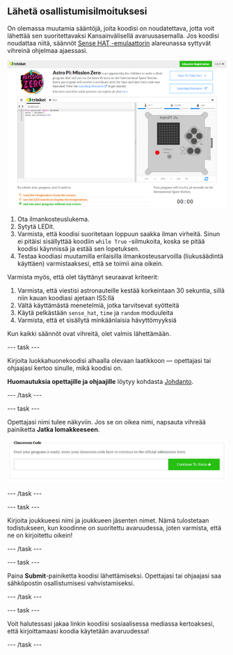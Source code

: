 ## Lähetä osallistumisilmoituksesi

On olemassa muutamia sääntöjä, joita koodisi on noudatettava, jotta voit lähettää sen suoritettavaksi Kansainvälisellä avaruusasemalla. Jos koodisi noudattaa niitä, säännöt [Sense HAT -emulaattorin](https://trinket.io/mission-zero) alareunassa syttyvät vihreinä ohjelmaa ajaessasi.

![Ruutukaappaus Mission Zero Trinket -sivuista, joissa näkyvät lähetyspainike ja kelpoisuustarkastukset vasemmalla. Kaksi ylintä ("lue ilmankosteus" ja "käytä LEDejä") ovat oranssia tekstiä, alempi ("toimii ilman virheitä") on vihreä ](images/validation.png)

1. Ota ilmankosteuslukema.
1. Sytytä LEDit.
1. Varmista, että koodisi suoritetaan loppuun saakka ilman virheitä. Sinun ei pitäisi sisällyttää koodiin `while True` -silmukoita, koska se pitää koodisi käynnissä ja estää sen lopetuksen.
1. Testaa koodiasi muutamilla erilaisilla ilmankosteusarvoilla (liukusäädintä käyttäen) varmistaaksesi, että se toimii aina oikein.

Varmista myös, että olet täyttänyt seuraavat kriteerit:

1. Varmista, että viestisi astronauteille kestää korkeintaan 30 sekuntia, sillä niin kauan koodiasi ajetaan ISS:llä
1. Vältä käyttämästä menetelmiä, jotka tarvitsevat syötteitä
1. Käytä pelkästään `sense_hat`, `time` ja `random` moduuleita
1. Varmista, että et sisällytä minkäänlaisia hävyttömyyksiä

Kun kaikki säännöt ovat vihreitä, olet valmis lähettämään.

--- task ---

Kirjoita luokkahuonekoodisi alhaalla olevaan laatikkoon — opettajasi tai ohjaajasi kertoo sinulle, mikä koodisi on.

**Huomautuksia opettajille ja ohjaajille** löytyy kohdasta [Johdanto](https://projects.raspberrypi.org/en/projects/astro-pi-mission-zero/1).

--- /task ---

--- task ---

Opettajasi nimi tulee näkyviin. Jos se on oikea nimi, napsauta vihreää painiketta **Jatka lomakkeeseen**.

![Jatka lomakkeeseen](images/continue-to-form.png)

--- /task ---

--- task ---

Kirjoita joukkueesi nimi ja joukkueen jäsenten nimet. Nämä tulostetaan todistukseen, kun koodinne on suoritettu avaruudessa, joten varmista, että ne on kirjoitettu oikein!

--- /task ---

--- task ---

Paina **Submit**-painiketta koodisi lähettämiseksi. Opettajasi tai ohjaajasi saa sähköpostin osallistumisesi vahvistamiseksi.

--- /task ---

--- task ---

Voit halutessasi jakaa linkin koodiisi sosiaalisessa mediassa kertoaksesi, että kirjoittamaasi koodia käytetään avaruudessa!

--- /task ---
